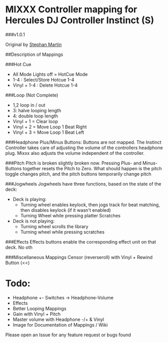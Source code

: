 MIXXX Controller mapping for Hercules DJ Controller Instinct (S)
================================================================

###v1.0.1

Original by [Stephan Martin](https://github.com/ratte/mixxxcontrollermapping)



##Description of Mappings

###Hot Cue
* All Mode Lights off = HotCue Mode
* 1-4 : Select/Store Hotcue 1-4
* Vinyl + 1-4 : Delete Hotcue 1-4

###Loop (Not Complete)
* 1,2 loop in / out
* 3: halve looping length
* 4: double loop length
* Vinyl + 1 = Clear loop
* Vinyl + 2 = Move Loop 1 Beat Right
* Vinyl + 3 = Move Loop 1 Beat Left

###Headphone Plus/Minus Buttons:
Buttons are not mapped. The Instinct Controller takes care of adjusting the volume
of the controllers headphone plug. Mixxx also adjusts the volume independent
of the controller.

###Pitch
Pitch is broken slightly broken now.
Pressing Plus- and Minus-Buttons together resets the Pitch to Zero.
What should happen is the pitch toggle changes pitch, and the pitch buttons temporarily change pitch

###Jogwheels
Jogwheels have three functions, based on the state of the deck:

* Deck is playing:
  * Turning wheel enables keylock, then jogs track for beat matching, then disables keylock (if it wasn't enabled)
  * Turning Wheel while pressing platter Scratches
* Deck is not playing:
  * Turning wheel scrolls the library
  * Turning wheel while pressing scratches

###Effects
Effects buttons enable the corresponding effect unit on that deck. No oth

###Miscellaneous Mappings
Censor (reverseroll) with Vinyl + Rewind Button (<<)


Todo:
=====

* Headphone +- Switches -> Headphone-Volume
* Effects
* Better Looping Mappings
* Gain with Vinyl + Pitch
* Master volume with Headphone -/+ & Vinyl
* Image for Documentation of Mappings / Wiki

Please open an Issue for any feature request or bugs found
